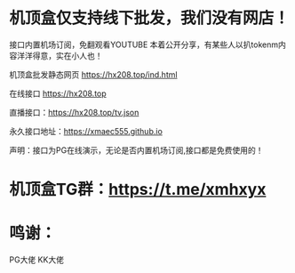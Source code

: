 #  机顶盒仅支持线下批发，我们没有网店！

接口内置机场订阅，免翻观看YOUTUBE   本着公开分享，有某些人以扒tokenm内容洋洋得意，实在小人也！

机顶盒批发静态网页  https://hx208.top/ind.html   

在线接口  https://hx208.top   

直播接口：https://hx208.top/tv.json

永久接口地址：https://xmaec555.github.io

 声明：接口为PG在线演示，无论是否内置机场订阅,接口都是免费使用的！

# 机顶盒TG群：https://t.me/xmhxyx

# 鸣谢：
PG大佬  KK大佬

